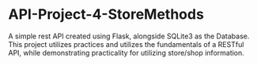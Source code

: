 # API-Project-4-StoreMethods
A simple rest API created using Flask, alongside SQLite3 as the Database. This project utilizes practices and utilizes the fundamentals of a RESTful API, while demonstrating practicality for utilizing store/shop information.
